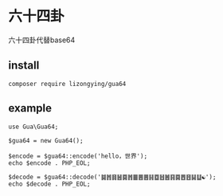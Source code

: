 # 六十四卦

六十四卦代替base64

## install

```
composer require lizongying/gua64
```

## example

```
use Gua\Gua64;

$gua64 = new Gua64();

$encode = $gua64::encode('hello，世界');
echo $encode . PHP_EOL;

$decode = $gua64::decode('䷯䷬䷿䷶䷸䷬䷀䷌䷌䷎䷼䷲䷰䷳䷸䷘䷔䷭䷒☯');
echo $decode . PHP_EOL;
```